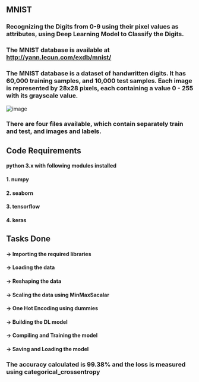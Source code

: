 ##  MNIST

### Recognizing the Digits from 0-9 using their pixel values as attributes, using Deep Learning Model to Classify the Digits.
### The MNIST database is available at http://yann.lecun.com/exdb/mnist/
### The MNIST database is a dataset of handwritten digits. It has 60,000 training samples, and 10,000 test samples. Each image is represented by 28x28 pixels, each containing a value 0 - 255 with its grayscale value.
![image](https://user-images.githubusercontent.com/83499368/163120895-ac8aeaee-7479-4842-a1c8-8e5c3fbb4abf.png)
### There are four files available, which contain separately train and test, and images and labels.
## Code Requirements
#### python 3.x with following modules installed

#### 1. numpy
#### 2. seaborn
#### 3. tensorflow
#### 4. keras

## Tasks Done

#### -> Importing the required libraries
#### -> Loading the data
#### -> Reshaping the data
#### -> Scaling the data using MinMaxSacalar
#### -> One Hot Encoding using dummies
#### -> Building the DL model
#### -> Compiling and Training the model
#### -> Saving and Loading the model

### The accuracy calculated is 99.38% and the loss is measured using categorical_crossentropy
